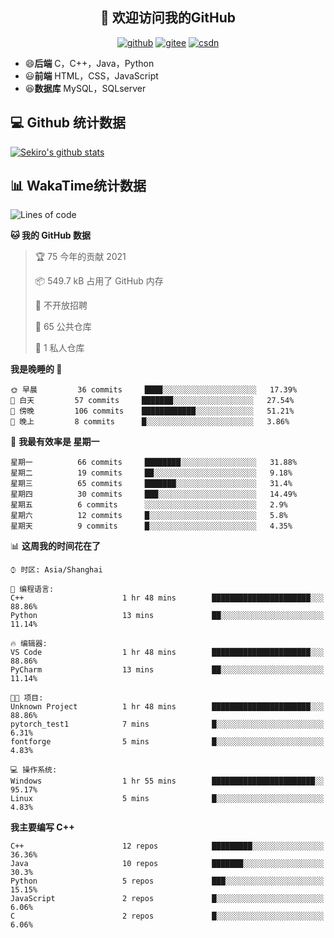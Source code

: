 <h2 align="center">👋 欢迎访问我的GitHub</h2>
<p align="center">
  <a href="https://666wxy666.github.io/"><img src="https://img.shields.io/badge/GitHub-24292e" alt="github"></a>
  <a href="https://gitee.com/wxy_666"><img src="https://img.shields.io/badge/Gitee-fe7300" alt="gitee"></a>
  <a href="https://blog.csdn.net/WXY_666"><img src="https://img.shields.io/badge/CSDN-cf000e" alt="csdn"></a>
</p>

- 😄**后端** C，C++，Java，Python
- 😃**前端** HTML，CSS，JavaScript
- 😆**数据库** MySQL，SQLserver

## 💻 Github 统计数据
[![Sekiro's github stats](https://github-readme-stats.vercel.app/api?username=666WXY666)](https://666wxy666.github.io/)

## 📊 WakaTime统计数据

<!--START_SECTION:waka-->
![Lines of code](https://img.shields.io/badge/%E4%BB%8E%E3%80%8C%E4%BD%A0%E5%A5%BD%E4%B8%96%E7%95%8C%E3%80%8D%E6%88%91%E5%B7%B2%E7%BB%8F%E5%86%99%E4%BA%86-1.1%20million%20%E8%A1%8C%E4%BB%A3%E7%A0%81-blue)

**🐱 我的 GitHub 数据** 

> 🏆 75 今年的贡献 2021
 > 
> 📦 549.7 kB 占用了 GitHub 内存 
 > 
> 🚫 不开放招聘
 > 
> 📜 65 公共仓库 
 > 
> 🔑 1 私人仓库 
 > 
**我是晚睡的 🦉** 

```text
🌞 早晨         36 commits     ████░░░░░░░░░░░░░░░░░░░░░   17.39% 
🌆 白天         57 commits     ███████░░░░░░░░░░░░░░░░░░   27.54% 
🌃 傍晚         106 commits    ████████████░░░░░░░░░░░░░   51.21% 
🌙 晚上         8 commits      █░░░░░░░░░░░░░░░░░░░░░░░░   3.86%

```
📅 **我最有效率是 星期一** 

```text
星期一          66 commits     ████████░░░░░░░░░░░░░░░░░   31.88% 
星期二          19 commits     ██░░░░░░░░░░░░░░░░░░░░░░░   9.18% 
星期三          65 commits     ███████░░░░░░░░░░░░░░░░░░   31.4% 
星期四          30 commits     ███░░░░░░░░░░░░░░░░░░░░░░   14.49% 
星期五          6 commits      ░░░░░░░░░░░░░░░░░░░░░░░░░   2.9% 
星期六          12 commits     █░░░░░░░░░░░░░░░░░░░░░░░░   5.8% 
星期天          9 commits      █░░░░░░░░░░░░░░░░░░░░░░░░   4.35%

```


📊 **这周我的时间花在了** 

```text
⌚︎ 时区: Asia/Shanghai

💬 编程语言: 
C++                      1 hr 48 mins        ██████████████████████░░░   88.86% 
Python                   13 mins             ██░░░░░░░░░░░░░░░░░░░░░░░   11.14%

🔥 编辑器: 
VS Code                  1 hr 48 mins        ██████████████████████░░░   88.86% 
PyCharm                  13 mins             ██░░░░░░░░░░░░░░░░░░░░░░░   11.14%

🐱‍💻 项目: 
Unknown Project          1 hr 48 mins        ██████████████████████░░░   88.86% 
pytorch_test1            7 mins              █░░░░░░░░░░░░░░░░░░░░░░░░   6.31% 
fontforge                5 mins              █░░░░░░░░░░░░░░░░░░░░░░░░   4.83%

💻 操作系统: 
Windows                  1 hr 55 mins        ███████████████████████░░   95.17% 
Linux                    5 mins              █░░░░░░░░░░░░░░░░░░░░░░░░   4.83%

```

**我主要编写 C++** 

```text
C++                      12 repos            █████████░░░░░░░░░░░░░░░░   36.36% 
Java                     10 repos            ███████░░░░░░░░░░░░░░░░░░   30.3% 
Python                   5 repos             ███░░░░░░░░░░░░░░░░░░░░░░   15.15% 
JavaScript               2 repos             █░░░░░░░░░░░░░░░░░░░░░░░░   6.06% 
C                        2 repos             █░░░░░░░░░░░░░░░░░░░░░░░░   6.06%

```



<!--END_SECTION:waka-->

<!--
**666WXY666/666WXY666** is a ✨ _special_ ✨ repository because its `README.md` (this file) appears on your GitHub profile.

Here are some ideas to get you started:

- 🔭 I’m currently working on ...
- 🌱 I’m currently learning ...
- 👯 I’m looking to collaborate on ...
- 🤔 I’m looking for help with ...
- 💬 Ask me about ...
- 📫 How to reach me: ...
- 😄 Pronouns: ...
- ⚡ Fun fact: ...
-->

